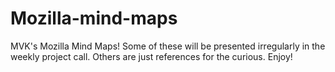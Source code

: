 # Mozilla-mind-maps
MVK's Mozilla Mind Maps!
Some of these will be presented irregularly in the weekly project call. Others are just references for the curious. Enjoy!
